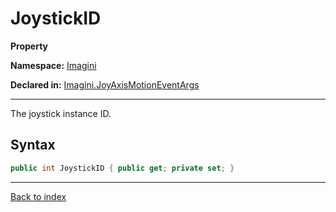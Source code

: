 # JoystickID

**Property**

**Namespace:** [Imagini](Imagini.md)

**Declared in:** [Imagini.JoyAxisMotionEventArgs](Imagini.JoyAxisMotionEventArgs.md)

------



The joystick instance ID.


## Syntax

```csharp
public int JoystickID { public get; private set; }
```

------

[Back to index](index.md)